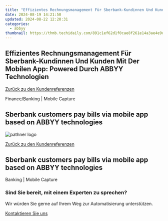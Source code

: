 ```yaml
---
title: "Effizientes Rechnungsmanagement Für Sberbank-Kundinnen Und Kunden Mit Der Mobilen App: Powered Durch ABBYY Technologien"
date: 2024-08-19 14:21:50
updated: 2024-08-22 12:20:31
categories:
  - abbyy
thumbnail: https://thmb.techidaily.com/891c1ef62d1f0cae8f261e14a3ae4e9d18efe066afd0af7e2373c813aa6b6f85.jpg
---
```


## Effizientes Rechnungsmanagement Für Sberbank-Kundinnen Und Kunden Mit Der Mobilen App: Powered Durch ABBYY Technologien

[Zurück zu den Kundenreferenzen](https://tools.techidaily.com/abbyy/products/)

Finance/Banking | Mobile Capture

## Sberbank customers pay bills via mobile app based on ABBYY technologies

![pathner logo](https://content.abbyy.com/-/media/project/abbyy/abbyy/logos-white/de/66836.png?h=40&iar=0&w=120)

[Zurück zu den Kundenreferenzen](https://tools.techidaily.com/abbyy/products/)

## Sberbank customers pay bills via mobile app based on ABBYY technologies

Banking | Mobile Capture 

### Sind Sie bereit, mit einem Experten zu sprechen?

Wir würden Sie gerne auf Ihrem Weg zur Automatisierung unterstützen.

[Kontaktieren Sie uns](https://tools.techidaily.com/abbyy/products/)

<ins class="adsbygoogle"
     style="display:block"
     data-ad-format="autorelaxed"
     data-ad-client="ca-pub-7571918770474297"
     data-ad-slot="1223367746"></ins>



<ins class="adsbygoogle"
     style="display:block"
     data-ad-client="ca-pub-7571918770474297"
     data-ad-slot="8358498916"
     data-ad-format="auto"
     data-full-width-responsive="true"></ins>
